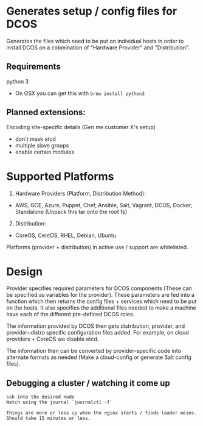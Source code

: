 # Generates setup / config files for DCOS

Generates the files which need to be put on individual hosts in order to install DCOS on a cobmination of "Hardware Provider" and "Distribution".

## Requirements

python 3
  - On OSX you can get this with `brew install python3`

## Planned extensions:

Encoding site-specific details (Gen me customer X's setup)
  - don't mask etcd
  - multiple slave groups
  - enable certain modules

# Supported Platforms

1. Hardware Providers (Platform, Distribution Method):
  - AWS, GCE, Azure, Puppet, Chef, Ansible, Salt, Vagrant, DCOS, Docker, Standalone (Unpack this tar onto the root fs)
2. Distribution:
  - CoreOS, CentOS, RHEL, Debian, Ubuntu

Platforms (provider + distribution) in active use / support are whitelisted.


# Design

Provider specifies required parameters for DCOS components (These can be specified as variables for the provider). These parameters are fed into a function which then returns the config files + services which need to be put on the hosts. It also specifies the additional files needed to make a machine have each of the different pre-defined DCOS roles.

The information provided by DCOS then gets distribution, provider, and provider+distro specific configuration files added. For example, on cloud providers + CoreOS we disable etcd.

The information then can be converted by provider-specific code into alternate formats as needed (Make a cloud-config or generate Salt config files).

## Debugging a cluster / watching it come up
```
ssh into the desired node
Watch using the journal `journalctl -f`

Things are more or less up when the nginx starts / finds leader.mesos. Should take 15 minutes or less.
